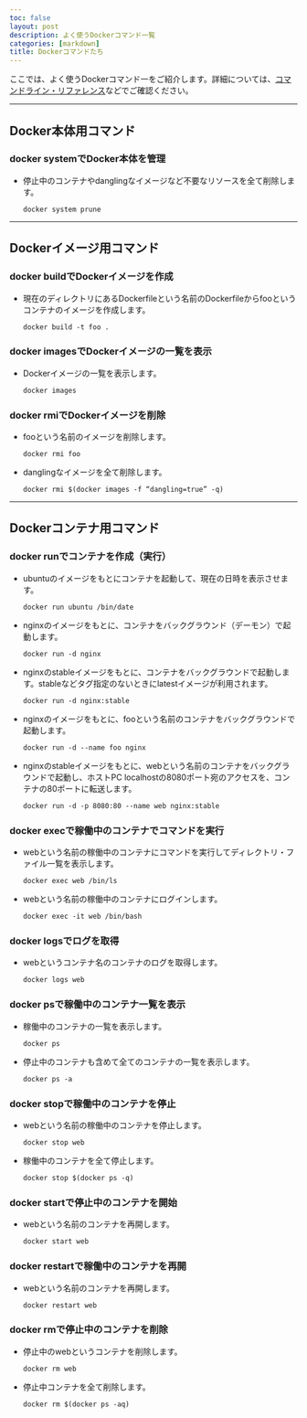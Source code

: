 ```yaml
---
toc: false
layout: post
description: よく使うDockerコマンド一覧
categories: [markdown]
title: Dockerコマンドたち
---
```


ここでは、よく使うDockerコマンド一をご紹介します。詳細については、[コマンドライン・リファレンス](https://docs.docker.jp/engine/reference/commandline/toc.html)などでご確認ください。

---
## **Docker本体用コマンド**
### **docker systemでDocker本体を管理**
- 停止中のコンテナやdanglingなイメージなど不要なリソースを全て削除します。
  ```shell
  docker system prune
  ```
--- 
## **Dockerイメージ用コマンド**
### **docker buildでDockerイメージを作成**
- 現在のディレクトリにあるDockerfileという名前のDockerfileからfooというコンテナのイメージを作成します。
  ```shell
  docker build -t foo .
  ```
### **docker imagesでDockerイメージの一覧を表示**
- Dockerイメージの一覧を表示します。
  ```shell
  docker images
  ```
### **docker rmiでDockerイメージを削除**
- fooという名前のイメージを削除します。
  ```shell
  docker rmi foo
  ```
- danglingなイメージを全て削除します。
  ```shell
  docker rmi $(docker images -f “dangling=true” -q)
  ```

---
## **Dockerコンテナ用コマンド**
### **docker runでコンテナを作成（実行）**
- ubuntuのイメージをもとにコンテナを起動して、現在の日時を表示させます。
  ```shell
  docker run ubuntu /bin/date
  ```
- nginxのイメージをもとに、コンテナをバックグラウンド（デーモン）で起動します。
  ```shell
  docker run -d nginx
  ```
- nginxのstableイメージをもとに、コンテナをバックグラウンドで起動します。stableなどタグ指定のないときにlatestイメージが利用されます。
  ```shell
  docker run -d nginx:stable
  ```
- nginxのイメージをもとに、fooという名前のコンテナをバックグラウンドで起動します。
  ```shell
  docker run -d --name foo nginx
  ```
- nginxのstableイメージをもとに、webという名前のコンテナをバックグラウンドで起動し、ホストPC localhostの8080ポート宛のアクセスを、コンテナの80ポートに転送します。
  ```shell
  docker run -d -p 8080:80 --name web nginx:stable
  ```
### **docker execで稼働中のコンテナでコマンドを実行**
- webという名前の稼働中のコンテナにコマンドを実行してディレクトリ・ファイル一覧を表示します。
  ```shell
  docker exec web /bin/ls
  ```
- webという名前の稼働中のコンテナにログインします。
  ```shell
  docker exec -it web /bin/bash
  ```
### **docker logsでログを取得**
- webというコンテナ名のコンテナのログを取得します。 
  ```shell
  docker logs web
  ```
### **docker psで稼働中のコンテナ一覧を表示**
- 稼働中のコンテナの一覧を表示します。
  ```shell
  docker ps
  ```
- 停止中のコンテナも含めて全てのコンテナの一覧を表示します。
  ```shell
  docker ps -a
  ```
### **docker stopで稼働中のコンテナを停止**
- webという名前の稼働中のコンテナを停止します。
  ```shell
  docker stop web
  ```
- 稼働中のコンテナを全て停止します。
  ```shell
  docker stop $(docker ps -q)
  ```
### **docker startで停止中のコンテナを開始**
- webという名前のコンテナを再開します。
  ```shell
  docker start web
  ```
### **docker restartで稼働中のコンテナを再開**
- webという名前のコンテナを再開します。
  ```shell
  docker restart web
  ```
### **docker rmで停止中のコンテナを削除**
- 停止中のwebというコンテナを削除します。
  ```shell
  docker rm web
  ```
- 停止中コンテナを全て削除します。 
  ```shell
  docker rm $(docker ps -aq)
  ```
